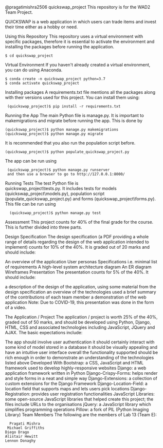 @pragatimishra2506 
 quickswap_project
This repository is for the WAD2 Team Project.


QUICKSWAP is a web application in which users can trade items and invest their time either as a hobby or need.

Using this Repository
This repository uses a virtual environment with specific packages, therefore it is essential to activate the environment and installing the packages before running the application.

    $ cd quickswap_project
Virtual Environment
If you haven't already created a virtual environment, you can do using Anaconda.

    $ conda create -n quickswap_project python=3.7
    $ conda activate quickswap_project
Installing packages
A requirements.txt file mentions all the packages along with their versions used for this project. 
You can install them using:

     (quickswap_project)$ pip install -r requirements.txt
Running the App
The main Python file is manage.py.
It is important to makemigrations and migrate before running the app. This is done by

    (quickswap_project)$ python manage.py makemigrations
    (quickswap_project)$ python manage.py migrate
It is recommended that you also run the population script before.

    (quickswap_project)$ python populate_quickswap_project.py
The app can be run using

     (quickswap_project)$ python manage.py runserver
     and then use a browser to go to http://127.0.0.1:8000/

Running Tests
The test Python file is       
         quickswap_project\tests.py. 
   It includes tests for models (quickswap_project\models.py), population script (populate_quickswap_project.py) and forms (quickswap_project\forms.py). This file can be run using

      (quickswap_project)$ python manage.py test



Assessment
This project counts for 40% of the final grade for the course. This is further divided into three parts.

Design Specification
The design specification (a PDF providing a whole range of details regarding the design of the web application intended to implement) counts for 10% of the 40%. It is graded out of 20 marks and should include:

An overview of the application
User personas
Specifications i.e. minimal list of requirements
A high-level system architecture diagram
An ER diagram
Wireframes
Presentation
The presentation counts for 5% of the 40%. It should include:

a description of the design of the application, using some material from the design specification
an overview of the technologies used
a brief summary of the contributions of each team member
a demonstration of the web application
Note: Due to COVID-19, this presentation was done in the form of a video.

The Application / Project
The application / project is worth 25% of the 40%, graded out of 50 marks, and should be developed using Python, Django, HTML, CSS and associated technologies including JavaScript, JQuery and AJAX. The basic expectations include:





  
The app should involve user authentication
it should certainly interact with some kind of model stored in a database
it should be visually appealing and have an intuitive user interface
overall the functionality supported should be rich enough in order to demonstrate an understanding of the technologies listed above
Developed With
Bootstrap: a CSS, JavaScript and HTML framework used to develop highly-responsive websites
Django: a web application framework written in Python
Django-Crispy-Forms: helps render and style forms in a neat and simple way
Django-Extensions: a collection of custom extensions for the Django Framework
Django-Location-Field: a location field that supports maps and lets users pick locations
Django-Registration: provides user registration functionalities
JavaScript Libraries: some open-source JavaScript libraries that helped create this project; the files include URLs to the organisations
jQuery: a JavaScript library which simplifies programming operations
Pillow: a fork of PIL (Python Imaging Library)
Team Members
The following are the members of Lab 13 (Team E):

      Pragati Mishra
     Michael Griffiths
    Diego Drago
    Alistair Hewitt
    Lennon Donaghy





